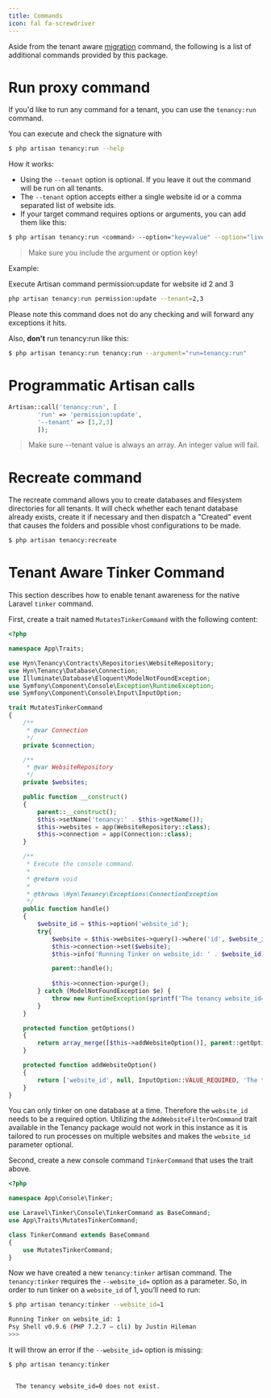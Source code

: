 ```yaml
---
title: Commands
icon: fal fa-screwdriver
---
```


Aside from the tenant aware [migration](migrations) command, the following
is a list of additional commands provided by this package.

# Run proxy command

If you'd like to run any command for a tenant, you can use the `tenancy:run` command. 

You can execute and check the signature with

```bash
$ php artisan tenancy:run --help
```

How it works:

- Using the `--tenant` option is optional. If you leave it out the command will be run on all tenants.
- The `--tenant` option accepts either a single website id or a comma separated list of website ids. 
- If your target command requires options or arguments, you can add them like this:

```bash
$ php artisan tenancy:run <command> --option="key=value" --option="live=1" --argument="key=value"
```
> Make sure you include the argument or option key!

Example:

Execute Artisan command permission:update for website id 2 and 3

```bash
php artisan tenancy:run permission:update --tenant=2,3
```
Please note this command does not do any checking and will forward any exceptions it hits.

Also, **don't** run tenancy:run like this:

```bash
$ php artisan tenancy:run tenancy:run --argument="run=tenancy:run"
```
# Programmatic Artisan calls

```php
Artisan::call('tenancy:run', [
        'run' => 'permission:update',
        '--tenant' => [1,2,3]
        ]);
```
> Make sure --tenant value is always an array. An integer value will fail.

# Recreate command

The recreate command allows you to create databases and filesystem directories for
all tenants. It will check whether each tenant database already exists, create it if necessary
and then dispatch a "Created" event that causes the folders and possible vhost configurations
to be made.

```bash
$ php artisan tenancy:recreate
```

# Tenant Aware Tinker Command

This section describes how to enable tenant awareness for the native Laravel `tinker` command.

First, create a trait named `MutatesTinkerCommand` with the following content:

```php
<?php

namespace App\Traits;

use Hyn\Tenancy\Contracts\Repositories\WebsiteRepository;
use Hyn\Tenancy\Database\Connection;
use Illuminate\Database\Eloquent\ModelNotFoundException;
use Symfony\Component\Console\Exception\RuntimeException;
use Symfony\Component\Console\Input\InputOption;

trait MutatesTinkerCommand
{
    /**
     * @var Connection
     */
    private $connection;

    /**
     * @var WebsiteRepository
     */
    private $websites;

    public function __construct()
    {
        parent::__construct();
        $this->setName('tenancy:' . $this->getName());
        $this->websites = app(WebsiteRepository::class);
        $this->connection = app(Connection::class);
    }

    /**
     * Execute the console command.
     *
     * @return void
     *
     * @throws \Hyn\Tenancy\Exceptions\ConnectionException
     */
    public function handle()
    {
        $website_id = $this->option('website_id');
        try{
            $website = $this->websites->query()->where('id', $website_id)->firstOrFail();
            $this->connection->set($website);
            $this->info('Running Tinker on website_id: ' . $website_id);

            parent::handle();
            
            $this->connection->purge();
        } catch (ModelNotFoundException $e) {
            throw new RuntimeException(sprintf('The tenancy website_id=%d does not exist.', $website_id));
        }
    }

    protected function getOptions()
    {
        return array_merge([$this->addWebsiteOption()], parent::getOptions());
    }

    protected function addWebsiteOption()
    {
        return ['website_id', null, InputOption::VALUE_REQUIRED, 'The tenancy website_id (not uuid) to tinker specifically.', null];
    }
}
```
You can only tinker on one database at a time. Therefore the `website_id` needs to be a required option. Utilizing the `AddWebsiteFilterOnCommand` trait available in the Tenancy package would not work in this instance as it is tailored to run processes on multiple websites and makes the `website_id` parameter optional.

Second, create a new console command `TinkerCommand` that uses the trait above.

```php
<?php

namespace App\Console\Tinker;

use Laravel\Tinker\Console\TinkerCommand as BaseCommand;
use App\Traits\MutatesTinkerCommand;

class TinkerCommand extends BaseCommand
{
    use MutatesTinkerCommand;
}
```

Now we have created a new `tenancy:tinker` artisan command. The `tenancy:tinker` requires the `--website_id=` option as a parameter. So, in order to run tinker on a `website_id` of 1, you’ll need to run:

```bash
$ php artisan tenancy:tinker --website_id=1

Running Tinker on website_id: 1
Psy Shell v0.9.6 (PHP 7.2.7 — cli) by Justin Hileman
>>>
```

It will throw an error if the `--website_id=` option is missing:

```bash
$ php artisan tenancy:tinker


  The tenancy website_id=0 does not exist.
```
